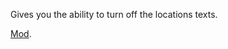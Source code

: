 Gives you the ability to turn off the locations texts.

[Mod](https://steamcommunity.com/sharedfiles/filedetails/?id=3267680999).
